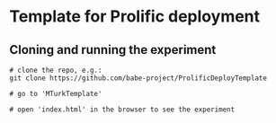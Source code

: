 # Template for Prolific deployment


## Cloning and running the experiment

```
# clone the repo, e.g.:
git clone https://github.com/babe-project/ProlificDeployTemplate

# go to 'MTurkTemplate'

# open 'index.html' in the browser to see the experiment
```
